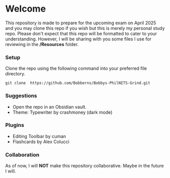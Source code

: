 # Welcome

This repository is made to prepare for the upcoming exam on April 2025 and you may clone this repo if you wish but this is merely my personal study repo. Please don't expect that this repo will be formatted to cater to your understanding. However, I will be sharing with you some files I use for reviewing in the **/Resources** folder.

### Setup
Clone the repo using the following command into your preferred file directory.
```
git clone  https://github.com/Bobberns/Bobbys-PhilNITS-Grind.git
```

### Suggestions
- Open the repo in an Obsidian vault.
- Theme: Typewriter by crashmoney (dark mode)

### Plugins
- Editing Toolbar by cuman
- Flashcards by Alex Colucci

### Collaboration
As of now, I will **NOT** make this repository collaborative. Maybe in the future I will.
